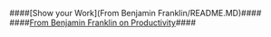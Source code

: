####[Show your Work](From Benjamin Franklin/README.MD)####
####[From Benjamin Franklin on Productivity](showyourwork/Readme.MD)####
